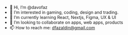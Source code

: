 - 👋 Hi, I’m @davofaz
- 👀 I’m interested in gaming, coding, design and trading.
- 🌱 I’m currently learning React, Nextjs, Figma, UX & UI
- 💞️ I’m looking to collaborate on apps, web apps, products
- 📫 How to reach me: dfazaldin@gmail.com

<!---
davofaz/davofaz is a ✨ special ✨ repository because its `README.md` (this file) appears on your GitHub profile.
You can click the Preview link to take a look at your changes.
--->
